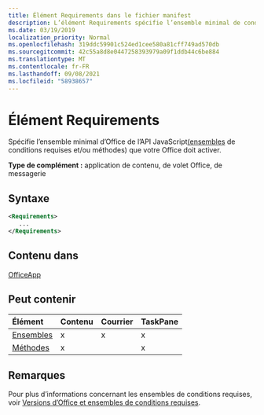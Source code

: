 ```yaml
---
title: Élément Requirements dans le fichier manifest
description: L’élément Requirements spécifie l’ensemble minimal de conditions requises et les méthodes dont votre Office a besoin pour s’activer.
ms.date: 03/19/2019
localization_priority: Normal
ms.openlocfilehash: 319ddc59901c524ed1cee580a81cff749ad570db
ms.sourcegitcommit: 42c55a8d8e0447258393979a09f1ddb44c6be884
ms.translationtype: MT
ms.contentlocale: fr-FR
ms.lasthandoff: 09/08/2021
ms.locfileid: "58938657"
---
```

# <a name="requirements-element"></a>Élément Requirements

Spécifie l’ensemble minimal d’Office de l’API JavaScript[(ensembles](../../develop/office-versions-and-requirement-sets.md#specify-office-applications-and-requirement-sets) de conditions requises et/ou méthodes) que votre Office doit activer.

**Type de complément :** application de contenu, de volet Office, de messagerie

## <a name="syntax"></a>Syntaxe

```XML
<Requirements>
   ...
</Requirements>
```

## <a name="contained-in"></a>Contenu dans

[OfficeApp](officeapp.md)

## <a name="can-contain"></a>Peut contenir

|Élément|Contenu|Courrier|TaskPane|
|:-----|:-----|:-----|:-----|
|[Ensembles](sets.md)|x|x|x|
|[Méthodes](methods.md)|x||x|

## <a name="remarks"></a>Remarques

Pour plus d’informations concernant les ensembles de conditions requises, voir [Versions d’Office et ensembles de conditions requises](../../develop/office-versions-and-requirement-sets.md).
